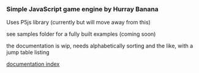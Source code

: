 ### Simple JavaScript game engine by Hurray Banana
Uses P5js library (currently but will move away from this)

see samples folder for a fully built examples (coming soon)

the documentation is wip, needs alphabetically sorting and the like, with a jump table listing

[documentation index](https://hurraybanana.github.io/p5hosting/engine/index.html)
